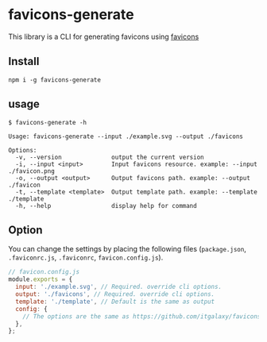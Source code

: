 # favicons-generate

This library is a CLI for generating favicons using [favicons](https://github.com/itgalaxy/favicons)

## Install

```shell
npm i -g favicons-generate
```

## usage

```shell
$ favicons-generate -h

Usage: favicons-generate --input ./example.svg --output ./favicons

Options:
  -v, --version              output the current version
  -i, --input <input>        Input favicons resource. example: --input ./favicon.png
  -o, --output <output>      Output favicons path. example: --output ./favicon
  -t, --template <template>  Output template path. example: --template ./template
  -h, --help                 display help for command

```

## Option

You can change the settings by placing the following files (`package.json`, `.faviconrc.js`, `.faviconrc`, `favicon.config.js`).

```js
// favicon.config.js
module.exports = {
  input: './example.svg', // Required. override cli options.
  output: './favicons', // Required. override cli options.
  template: './template', // Default is the same as output
  config: {
    // The options are the same as https://github.com/itgalaxy/favicons#usage
  },
};
```
